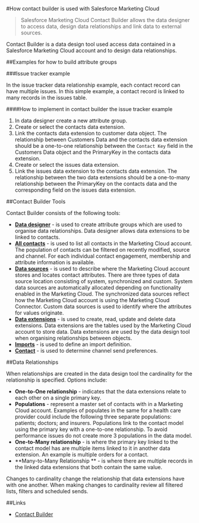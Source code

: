 #How contact builder is used with Salesforce Marketing Cloud

> Salesforce Marketing Cloud Contact Builder allows the data designer to access data, design data relationships and link data to external sources.

Contact Builder is a data design tool used access data contained in a Salesforce Marketing Cloud account and to design data relationships. 

##Examples for how to build attribute groups

###Issue tracker example

In the issue tracker data relationship example, each contact record can have multiple issues. In this simple example, a contact record is linked to many records in the issues table.

####How to implement in contact builder the issue tracker example

1. In data designer create a new attribute group.
2. Create or select the contacts data extension.
3. Link the contacts data extension to customer data object. The relationship between Customers Data and the contacts data extension should be a one-to-one relationship between the `Contact Key` field in the Customers Data object and the PrimaryKey in the contacts data extension.
4. Create or select the issues data extension.
5. Link the issues data extension to the contacts data extension. The relationship between the two data extensions should be a one-to-many relationship between the PrimaryKey on the contacts data and the corresponding field on the issues data extension.

##Contact Builder Tools

Contact Builder consists of the following tools:

* [**Data designer**](https://help.marketingcloud.com/en/documentation/contact_builder/data_designer/) - is used to create attribute groups which are used to organise data relationships. Data designer allows data extensions to be linked to contacts.
* [**All contacts**](https://help.marketingcloud.com/en/documentation/contact_builder/all_contacts/) - is used to list all contacts in the Marketing Cloud account. The population of contacts can be filtered on recently modified, source and channel. For each individual contact engagement, membership and attribute information is available.
* [**Data sources**](https://help.marketingcloud.com/en/documentation/contact_builder/data_sources/) - is used to describe where the Marketing Cloud account stores and locates contact attributes. There are three types of data source location consisting of system, synchronized and custom. System data sources are automatically allocated depending on functionality enabled in the Marketing Cloud. The synchronized data sources reflect how the Marketing Cloud account is using the Marketing Cloud Connector. Custom data sources is used to identify where the attributes for values originate.
* [**Data extensions**](https://help.marketingcloud.com/en/documentation/contact_builder/data_extensions/) - is used to create, read, update and delete data extensions. Data extensions are the tables used by the Marketing Cloud account to store data. Data extensions are used by the data design tool when organising relationships between objects.
* [**Imports**](https://help.marketingcloud.com/en/documentation/contact_builder/imports/) - is used to define an import definition.
* [**Contact**](https://help.marketingcloud.com/en/documentation/contact_builder/contacts_configuration/) - is used to determine channel send preferences. 

##Data Relationships

When relationships are created in the data design tool the cardinality for the relationship is specified. Options include:

* **One-to-One relationship** - indicates that the data extensions relate to each other on a single primary key. 
* **Populations** - represent a master set of contacts with in a Marketing Cloud account. Examples of populates in the same for a health care provider could include the following three separate populations: patients; doctors; and insurers. Populations link to the contact model using the primary key with a one-to-one relationship. To avoid performance issues do not create more 3 populations in the data model.
* **One-to-Many relationship** - is where the primary key linked to the contact model has are multiple items linked to it in another data extension. An example is multiple orders for a contact.
* **Many-to-Many Relationship ** - is where there are multiple records in the linked data extensions that both contain the same value.

Changes to cardinality change the relationship that data extensions have with one another. When making changes to cardinality review all filtered lists, filters and scheduled sends.

##Links

* [Contact Builder](https://help.marketingcloud.com/en/documentation/contact_builder/)
